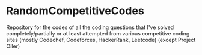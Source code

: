 # RandomCompetitiveCodes
Repository for the codes of all the coding questions that I've solved completely/partially or at least attempted from various competitive coding sites (mostly Codechef, Codeforces, HackerRank, Leetcode) (except Project Oiler)
